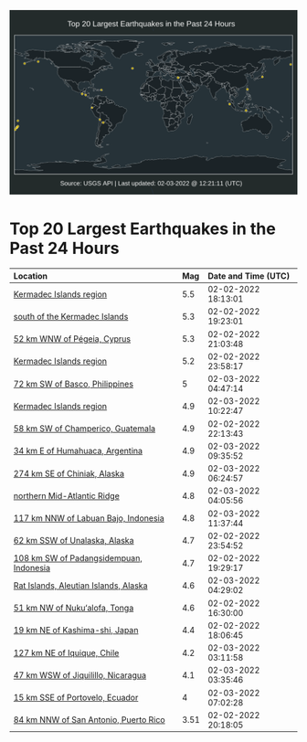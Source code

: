 ![Map](./map.png)

# Top 20 Largest Earthquakes in the Past 24 Hours

| Location | Mag | Date and Time (UTC) |
|:---|:---|:---|
| [Kermadec Islands region](https://earthquake.usgs.gov/earthquakes/eventpage/us7000ghcw) | 5.5 | 02-02-2022 18:13:01 |
| [south of the Kermadec Islands](https://earthquake.usgs.gov/earthquakes/eventpage/us7000ghed) | 5.3 | 02-02-2022 19:23:01 |
| [52 km WNW of Pégeia, Cyprus](https://earthquake.usgs.gov/earthquakes/eventpage/us7000ghf9) | 5.3 | 02-02-2022 21:03:48 |
| [Kermadec Islands region](https://earthquake.usgs.gov/earthquakes/eventpage/us7000ghgx) | 5.2 | 02-02-2022 23:58:17 |
| [72 km SW of Basco, Philippines](https://earthquake.usgs.gov/earthquakes/eventpage/us7000ghjj) | 5 | 02-03-2022 04:47:14 |
| [Kermadec Islands region](https://earthquake.usgs.gov/earthquakes/eventpage/us7000ghkz) | 4.9 | 02-03-2022 10:22:47 |
| [58 km SW of Champerico, Guatemala](https://earthquake.usgs.gov/earthquakes/eventpage/us7000ghg0) | 4.9 | 02-02-2022 22:13:43 |
| [34 km E of Humahuaca, Argentina](https://earthquake.usgs.gov/earthquakes/eventpage/us7000ghks) | 4.9 | 02-03-2022 09:35:52 |
| [274 km SE of Chiniak, Alaska](https://earthquake.usgs.gov/earthquakes/eventpage/us7000ghjy) | 4.9 | 02-03-2022 06:24:57 |
| [northern Mid-Atlantic Ridge](https://earthquake.usgs.gov/earthquakes/eventpage/us7000ghjc) | 4.8 | 02-03-2022 04:05:56 |
| [117 km NNW of Labuan Bajo, Indonesia](https://earthquake.usgs.gov/earthquakes/eventpage/us7000ghl6) | 4.8 | 02-03-2022 11:37:44 |
| [62 km SSW of Unalaska, Alaska](https://earthquake.usgs.gov/earthquakes/eventpage/us7000ghgu) | 4.7 | 02-02-2022 23:54:52 |
| [108 km SW of Padangsidempuan, Indonesia](https://earthquake.usgs.gov/earthquakes/eventpage/us7000gheg) | 4.7 | 02-02-2022 19:29:17 |
| [Rat Islands, Aleutian Islands, Alaska](https://earthquake.usgs.gov/earthquakes/eventpage/us7000ghjh) | 4.6 | 02-03-2022 04:29:02 |
| [51 km NW of Nuku‘alofa, Tonga](https://earthquake.usgs.gov/earthquakes/eventpage/us7000ghik) | 4.6 | 02-02-2022 16:30:00 |
| [19 km NE of Kashima-shi, Japan](https://earthquake.usgs.gov/earthquakes/eventpage/us7000ghcj) | 4.4 | 02-02-2022 18:06:45 |
| [127 km NE of Iquique, Chile](https://earthquake.usgs.gov/earthquakes/eventpage/us7000ghiy) | 4.2 | 02-03-2022 03:11:58 |
| [47 km WSW of Jiquilillo, Nicaragua](https://earthquake.usgs.gov/earthquakes/eventpage/us7000ghj5) | 4.1 | 02-03-2022 03:35:46 |
| [15 km SSE of Portovelo, Ecuador](https://earthquake.usgs.gov/earthquakes/eventpage/us7000ghk4) | 4 | 02-03-2022 07:02:28 |
| [84 km NNW of San Antonio, Puerto Rico](https://earthquake.usgs.gov/earthquakes/eventpage/pr71332368) | 3.51 | 02-02-2022 20:18:05 |
